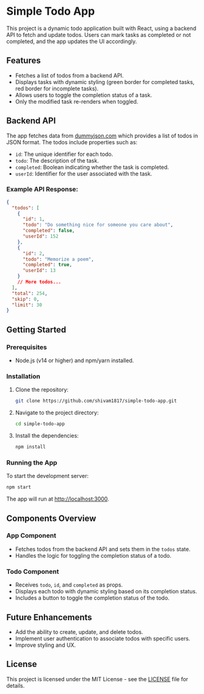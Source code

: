 
# Simple Todo App

This project is a dynamic todo application built with React, using a backend API to fetch and update todos. Users can mark tasks as completed or not completed, and the app updates the UI accordingly.

## Features
- Fetches a list of todos from a backend API.
- Displays tasks with dynamic styling (green border for completed tasks, red border for incomplete tasks).
- Allows users to toggle the completion status of a task.
- Only the modified task re-renders when toggled.

## Backend API
The app fetches data from [dummyjson.com](https://dummyjson.com/todos) which provides a list of todos in JSON format. The todos include properties such as:
- `id`: The unique identifier for each todo.
- `todo`: The description of the task.
- `completed`: Boolean indicating whether the task is completed.
- `userId`: Identifier for the user associated with the task.

### Example API Response:
```json
{
  "todos": [
    {
      "id": 1,
      "todo": "Do something nice for someone you care about",
      "completed": false,
      "userId": 152
    },
    {
      "id": 2,
      "todo": "Memorize a poem",
      "completed": true,
      "userId": 13
    }
    // More todos...
  ],
  "total": 254,
  "skip": 0,
  "limit": 30
}
```

## Getting Started

### Prerequisites
- Node.js (v14 or higher) and npm/yarn installed.

### Installation

1. Clone the repository:

   ```bash
   git clone https://github.com/shivam1817/simple-todo-app.git
   ```

2. Navigate to the project directory:

   ```bash
   cd simple-todo-app
   ```

3. Install the dependencies:

   ```bash
   npm install
   ```

### Running the App

To start the development server:

```bash
npm start
```

The app will run at [http://localhost:3000](http://localhost:3000).

## Components Overview

### App Component
- Fetches todos from the backend API and sets them in the `todos` state.
- Handles the logic for toggling the completion status of a todo.

### Todo Component
- Receives `todo`, `id`, and `completed` as props.
- Displays each todo with dynamic styling based on its completion status.
- Includes a button to toggle the completion status of the todo.

## Future Enhancements
- Add the ability to create, update, and delete todos.
- Implement user authentication to associate todos with specific users.
- Improve styling and UX.

## License
This project is licensed under the MIT License - see the [LICENSE](LICENSE) file for details.
